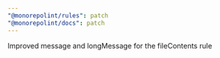 ```yaml
---
"@monorepolint/rules": patch
"@monorepolint/docs": patch
---
```


Improved message and longMessage for the fileContents rule
